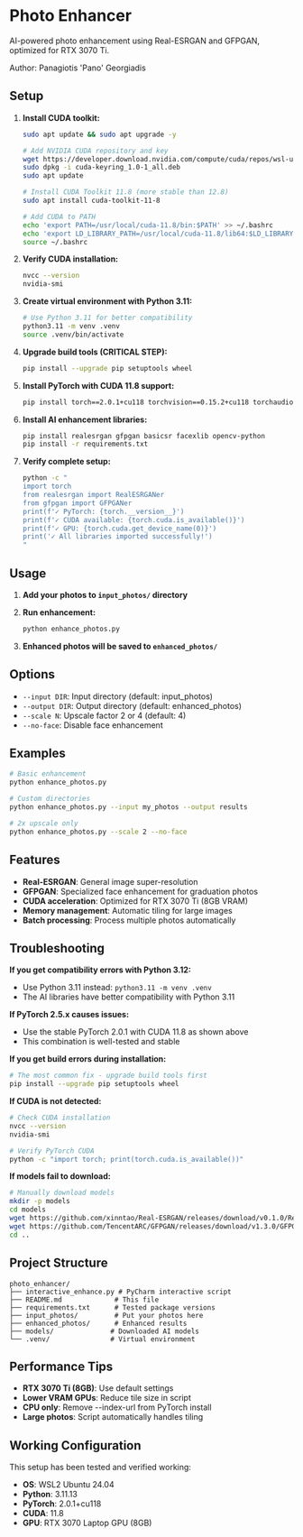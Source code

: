 # Photo Enhancer

AI-powered photo enhancement using Real-ESRGAN and GFPGAN, optimized for RTX 3070 Ti.

Author: Panagiotis 'Pano' Georgiadis

## Setup

1. **Install CUDA toolkit:**
   ```bash
   sudo apt update && sudo apt upgrade -y
   
   # Add NVIDIA CUDA repository and key
   wget https://developer.download.nvidia.com/compute/cuda/repos/wsl-ubuntu/x86_64/cuda-keyring_1.0-1_all.deb
   sudo dpkg -i cuda-keyring_1.0-1_all.deb
   sudo apt update
   
   # Install CUDA Toolkit 11.8 (more stable than 12.8)
   sudo apt install cuda-toolkit-11-8
   
   # Add CUDA to PATH
   echo 'export PATH=/usr/local/cuda-11.8/bin:$PATH' >> ~/.bashrc
   echo 'export LD_LIBRARY_PATH=/usr/local/cuda-11.8/lib64:$LD_LIBRARY_PATH' >> ~/.bashrc
   source ~/.bashrc
   ```

2. **Verify CUDA installation:**
   ```bash
   nvcc --version
   nvidia-smi
   ```

3. **Create virtual environment with Python 3.11:**
   ```bash
   # Use Python 3.11 for better compatibility
   python3.11 -m venv .venv
   source .venv/bin/activate
   ```

4. **Upgrade build tools (CRITICAL STEP):**
   ```bash
   pip install --upgrade pip setuptools wheel
   ```

5. **Install PyTorch with CUDA 11.8 support:**
   ```bash
   pip install torch==2.0.1+cu118 torchvision==0.15.2+cu118 torchaudio==2.0.2+cu118 --index-url https://download.pytorch.org/whl/cu118
   ```

6. **Install AI enhancement libraries:**
   ```bash
   pip install realesrgan gfpgan basicsr facexlib opencv-python
   pip install -r requirements.txt
   ```

7. **Verify complete setup:**
   ```bash
   python -c "
   import torch
   from realesrgan import RealESRGANer
   from gfpgan import GFPGANer
   print(f'✓ PyTorch: {torch.__version__}')
   print(f'✓ CUDA available: {torch.cuda.is_available()}')
   print(f'✓ GPU: {torch.cuda.get_device_name(0)}')
   print('✓ All libraries imported successfully!')
   "
   ```


## Usage

1. **Add your photos to `input_photos/` directory**

2. **Run enhancement:**
   ```bash
   python enhance_photos.py
   ```

3. **Enhanced photos will be saved to `enhanced_photos/`**

## Options

- `--input DIR`: Input directory (default: input_photos)
- `--output DIR`: Output directory (default: enhanced_photos)  
- `--scale N`: Upscale factor 2 or 4 (default: 4)
- `--no-face`: Disable face enhancement

## Examples

```bash
# Basic enhancement
python enhance_photos.py

# Custom directories
python enhance_photos.py --input my_photos --output results

# 2x upscale only
python enhance_photos.py --scale 2 --no-face
```

## Features

- **Real-ESRGAN**: General image super-resolution
- **GFPGAN**: Specialized face enhancement for graduation photos
- **CUDA acceleration**: Optimized for RTX 3070 Ti (8GB VRAM)
- **Memory management**: Automatic tiling for large images
- **Batch processing**: Process multiple photos automatically

## Troubleshooting

**If you get compatibility errors with Python 3.12:**
- Use Python 3.11 instead: `python3.11 -m venv .venv`
- The AI libraries have better compatibility with Python 3.11

**If PyTorch 2.5.x causes issues:**
- Use the stable PyTorch 2.0.1 with CUDA 11.8 as shown above
- This combination is well-tested and stable

**If you get build errors during installation:**
```bash
# The most common fix - upgrade build tools first
pip install --upgrade pip setuptools wheel
```

**If CUDA is not detected:**
```bash
# Check CUDA installation
nvcc --version
nvidia-smi

# Verify PyTorch CUDA
python -c "import torch; print(torch.cuda.is_available())"
```

**If models fail to download:**
```bash
# Manually download models
mkdir -p models
cd models
wget https://github.com/xinntao/Real-ESRGAN/releases/download/v0.1.0/RealESRGAN_x4plus.pth
wget https://github.com/TencentARC/GFPGAN/releases/download/v1.3.0/GFPGANv1.4.pth
cd ..
```

## Project Structure
```
photo_enhancer/
├── interactive_enhance.py # PyCharm interactive script
├── README.md             # This file
├── requirements.txt      # Tested package versions
├── input_photos/         # Put your photos here
├── enhanced_photos/      # Enhanced results
├── models/              # Downloaded AI models
└── .venv/               # Virtual environment
```
## Performance Tips

- **RTX 3070 Ti (8GB)**: Use default settings
- **Lower VRAM GPUs**: Reduce tile size in script
- **CPU only**: Remove --index-url from PyTorch install
- **Large photos**: Script automatically handles tiling

## Working Configuration

This setup has been tested and verified working:
- **OS**: WSL2 Ubuntu 24.04
- **Python**: 3.11.13
- **PyTorch**: 2.0.1+cu118
- **CUDA**: 11.8
- **GPU**: RTX 3070 Laptop GPU (8GB)

